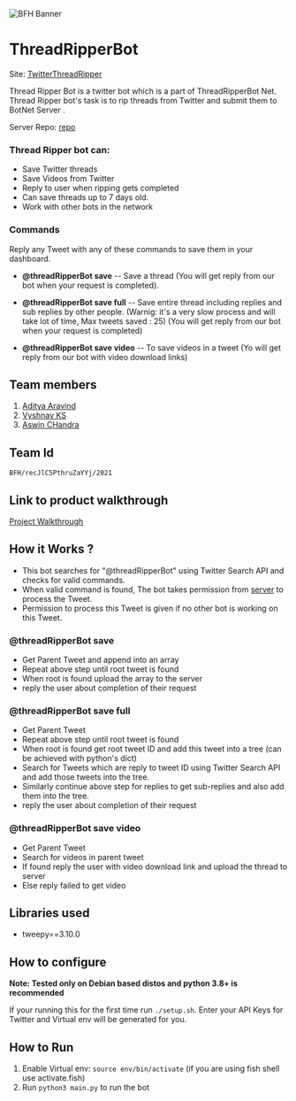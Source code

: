 ![BFH Banner](https://trello-attachments.s3.amazonaws.com/542e9c6316504d5797afbfb9/542e9c6316504d5797afbfc1/39dee8d993841943b5723510ce663233/Frame_19.png)
# ThreadRipperBot

Site: [TwitterThreadRipper](https://twitterthreadripper.ga)

Thread Ripper Bot is a twitter bot which is a part of ThreadRipperBot Net. Thread Ripper bot's task
is to rip threads from Twitter and submit them to BotNet Server .

Server Repo: [repo](https://github.com/superRaptor911/super-raptor-bot-website)

### Thread Ripper bot can:

* Save Twitter threads
* Save Videos from Twitter
* Reply to user when ripping gets completed
* Can save threads up to 7 days old.
* Work with other bots in the network

### Commands

Reply any Tweet with any of these commands to save them in your dashboard. 

* **@threadRipperBot save** -- Save a thread (You will get reply from our bot when your request is completed).

* **@threadRipperBot save full** -- Save entire thread including replies and sub replies by other people.
(Warnig: it's a very slow process and will take lot of time, Max tweets saved : 25) (You will get
reply from our bot when your request is completed)

* **@threadRipperBot save video** -- To save videos in a tweet (Yo will get reply from our bot with video download links)


## Team members

1. [Aditya Aravind](https://github.com/superRaptor911 "RAPTOR")
2. [Vyshnav KS](https://github.com/Vyshnav-KS "KS")
3. [Aswin CHandra](https://github.com/28aswin2001 "aswin")

## Team Id

`BFH/recJlC5PthruZaYYj/2021`

## Link to product walkthrough

[Project Walkthrough](https://twitterthreadripper.ga/server/bfg.mp4)

## How it Works ?

* This bot searches for "@threadRipperBot" using Twitter Search API and checks for valid commands.
* When valid command is found, The bot takes permission from
  [server](https://github.com/superRaptor911/super-raptor-bot-website) to process the Tweet.
* Permission to process this Tweet is given if no other bot is working on this Tweet.

### @threadRipperBot save

* Get Parent Tweet and append into an array
* Repeat above step until root tweet is found
* When root is found upload the array to the server
* reply the user about completion of their request

### @threadRipperBot save full

* Get Parent Tweet 
* Repeat above step until root tweet is found
* When root is found get root tweet ID and add this tweet into a tree (can be achieved with python's dict)
* Search for Tweets which are reply to tweet ID using Twitter Search API and add those tweets into
  the tree.
* Similarly continue above step for replies to get sub-replies and also add them into the tree.
* reply the user about completion of their request

### @threadRipperBot save video

* Get Parent Tweet 
* Search for videos in parent tweet
* If found reply the user with video download link and upload the thread to server
* Else reply failed to get video

## Libraries used

* tweepy==3.10.0

## How to configure

**Note: Tested only on Debian based distos and python 3.8+ is recommended**

If your running this for the first time run `./setup.sh`. Enter your API Keys for Twitter and
Virtual env will be generated for you.

## How to Run

1. Enable Virtual env: `source env/bin/activate` (if you are using fish shell use activate.fish) 
1. Run `python3 main.py` to run the bot

